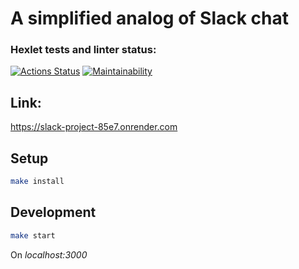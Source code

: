 # A simplified analog of Slack chat

### Hexlet tests and linter status:
[![Actions Status](https://github.com/kpako3rbp/frontend-project-12/actions/workflows/hexlet-check.yml/badge.svg)](https://github.com/kpako3rbp/frontend-project-12/actions)
[![Maintainability](https://api.codeclimate.com/v1/badges/900968d7aa57300a5495/maintainability)](https://codeclimate.com/github/kpako3rbp/frontend-project-12/maintainability)


## Link:

https://slack-project-85e7.onrender.com

## Setup

```bash
make install
```

## Development

```bash
make start
```

On *localhost:3000*
